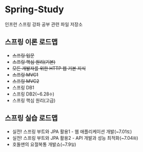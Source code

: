 # Spring-Study
인프런 스프링 강좌 공부 관련 파일 저장소

## 스프링 이론 로드맵
- ~~스프링 입문~~
- ~~스프링 핵심 원리(기본)~~
- ~~모든 개발자를 위한 HTTP 웹 기본 지식~~
- ~~스프링 MVC1~~
- ~~스프링 MVC2~~
- 스프링 DB1
- 스프링 DB2(~6.28`수`)
- 스프링 핵심 원리(고급)

## 스프링 실습 로드맵
- 실전! 스프링 부트와 JPA 활용1 - 웹 애플리케이션 개발(~7.01`토`)
- 실전! 스프링 부트와 JPA 활용2 - API 개발과 성능 최적화(~7.04`화`)
- 호돌맨의 요절복통 개발쇼(~7.9`일`)
